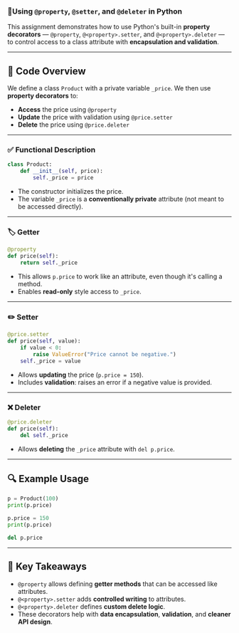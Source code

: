 

### 📄Using `@property`, `@setter`, and `@deleter` in Python


This assignment demonstrates how to use Python's built-in **property decorators** — `@property`, `@<property>.setter`, and `@<property>.deleter` — to control access to a class attribute with **encapsulation and validation**.

---

## 🧩 Code Overview

We define a class `Product` with a private variable `_price`.
We then use **property decorators** to:

* **Access** the price using `@property`
* **Update** the price with validation using `@price.setter`
* **Delete** the price using `@price.deleter`

---

### ✅ Functional Description

```python
class Product:
    def __init__(self, price):
        self._price = price
```

* The constructor initializes the price.
* The variable `_price` is a **conventionally private** attribute (not meant to be accessed directly).

---

### 🏷️ Getter

```python
@property
def price(self):
    return self._price
```

* This allows `p.price` to work like an attribute, even though it's calling a method.
* Enables **read-only** style access to `_price`.

---

### ✏️ Setter

```python
@price.setter
def price(self, value):
    if value < 0:
        raise ValueError("Price cannot be negative.")
    self._price = value
```

* Allows **updating** the price (`p.price = 150`).
* Includes **validation**: raises an error if a negative value is provided.

---

### ❌ Deleter

```python
@price.deleter
def price(self):
    del self._price
```

* Allows **deleting** the `_price` attribute with `del p.price`.

---

## 🔍 Example Usage

```python
p = Product(100)
print(p.price)   

p.price = 150
print(p.price)   

del p.price        
```

---

## 🧠 Key Takeaways

* `@property` allows defining **getter methods** that can be accessed like attributes.
* `@<property>.setter` adds **controlled writing** to attributes.
* `@<property>.deleter` defines **custom delete logic**.
* These decorators help with **data encapsulation**, **validation**, and **cleaner API design**.


